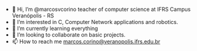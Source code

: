 - 👋 Hi, I’m @marcosvcorino teacher of computer science at IFRS Campus Veranópolis - RS
- 👀 I’m interested in C, Computer Network applications and robotics.
- 🌱 I’m currently learning everything
- 💞️ I’m looking to collaborate on basic projects.
- 📫 How to reach me marcos.corino@veranopolis.ifrs.edu.br

<!---
marcosvcorino/marcosvcorino is a ✨ special ✨ repository because its `README.md` (this file) appears on your GitHub profile.
You can click the Preview link to take a look at your changes.
--->
